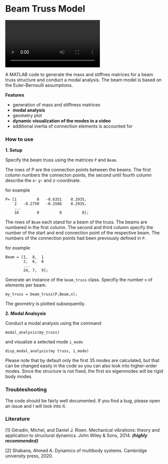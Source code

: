 




# Beam Truss Model

<video src="https://github.com/robert-feldmann/beam_truss_matlab/blob/0cef33a12577b4457d95470667c2be1660338d37/234817_1348_mode_4.avi"></video>

A MATLAB code to generate the mass and stiffnes matrices for a beam truss structure and conduct a modal analysis. The beam model is based on the Euler-Bernoulli assumptions. 

**Features**
- generation of mass and stiffness matrices 
- **modal analysis**
- geometry plot
- **dynamic visualization of the modes in a video**
- additional inertia of connection elements is accounted for

### How to use

**1. Setup**

Specify the beam truss using the matrices `P` and `Beam`.

The rows of P are the connection points between the beams. The first column numbers the connecton points, the second until fourth column describe the x- y- and z-coordinate. 

for example

```
P= [1         0   -0.6351    0.2935, 
    2   -0.2750   -0.1588    0.2935, 
    ...
    10        0         0         0];
```
The rows of `Beam` each stand for a beam of the truss. The beams are numbered in the first column. The second and third column specify the number of the start and end connection point of the respective beam. The numbers of the connection points had been previously defined in `P`.

for example

```
Beam = [1,  8,  1
        2,  6,  8
        ...
        24, 7,  9];
```
Generate an instance of the `beam_truss` class. Specifiy the number `n` of elements per beam.   

`my_truss = beam_truss(P,Beam,n);`

The geometry is plotted subsequently.

**2. Modal Analsysis**

Conduct a modal analysis using the command 

`modal_analysis(my_truss)`

and visualize a selected mode `i_mode` 

`disp_modal_analysis(my truss, i_mode)`

Please note that by default only the first 35 modes are calculated, but that can be changed easily in the code so you can also look into higher-order modes. Since the structure is not fixed, the first six eigenmodes will be rigid body modes. 

### Troubleshooting

The code should be fairly well documented. If you find a bug, please open an issue and I will look into it. 

### Literature

[1] Géradin, Michel, and Daniel J. Rixen. Mechanical vibrations: theory and application to structural dynamics. John Wiley & Sons, 2014. _**(highly recommended)**_

[2] Shabana, Ahmed A. Dynamics of multibody systems. Cambridge university press, 2020.

